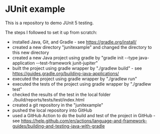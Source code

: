 # JUnit example

This is a repository to demo JUnit 5 testing.

The steps I followed to set it up from scratch:
- installed Java, Git, and Gradle - see https://gradle.org/install/
- created a new directory "junitexample" and changed the directory to this new directory
- created a new Java project using gradle by "gradle init --type java-application --test-framework junit-jupiter"
- built the project using gradle wrapper by "./gradlew build" - see https://guides.gradle.org/building-java-applications/
- executed the project using gradle wrapper by "./gradlew run"
- executed the tests of the project using gradle wrapper by "./gradlew test"
- checked the results of the test in the local folder ./build/reports/tests/test/index.html
- created a git repository in the "junitexample"
- pushed the local repository into GitHub
- used a GitHub Action to do the build and test of the project in GitHub - see https://help.github.com/en/actions/language-and-framework-guides/building-and-testing-java-with-gradle

